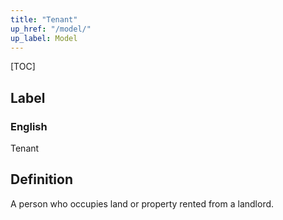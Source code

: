 ```yaml
---
title: "Tenant"
up_href: "/model/"
up_label: Model
---
```


[TOC]

## Label

### English
Tenant


## Definition
A person who occupies land or property rented from a landlord. 


    
